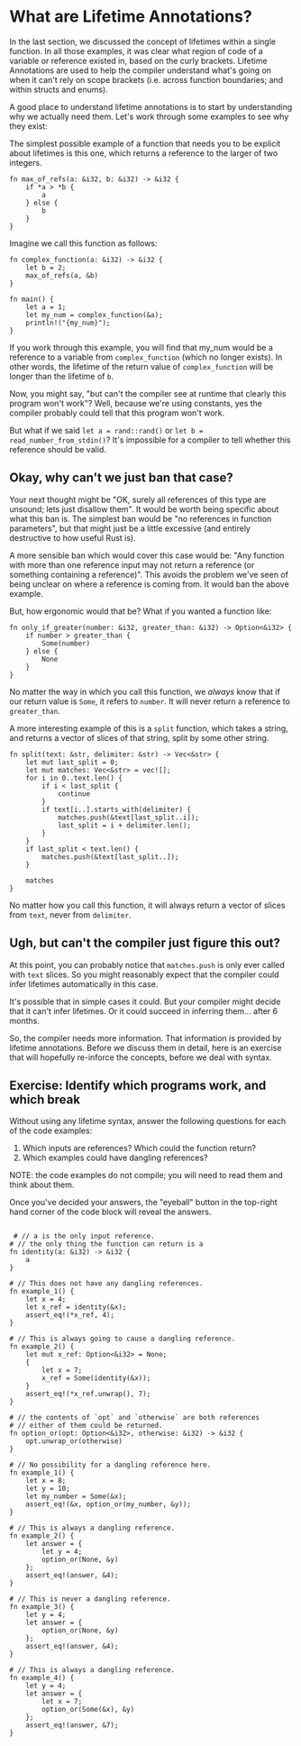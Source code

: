 # What are Lifetime Annotations?

In the last section, we discussed the concept of lifetimes within a single function. In all those examples,
it was clear what region of code of a variable or reference existed in, based on the curly brackets.
Lifetime Annotations are used to help the compiler understand what's going on when it can't rely on scope
brackets (i.e. across function boundaries; and within structs and enums).

A good place to understand lifetime annotations is to start by
understanding why we actually need them. Let's work through some examples to see
why they exist:

The simplest possible example of a function that needs you to be explicit about
lifetimes is this one, which returns a reference to the larger of two integers.

``` rust,ignore
fn max_of_refs(a: &i32, b: &i32) -> &i32 {
    if *a > *b {
        a
    } else {
        b
    }
}
```

Imagine we call this function as follows:

``` rust,ignore
fn complex_function(a: &i32) -> &i32 {
    let b = 2;
    max_of_refs(a, &b)
}

fn main() {
    let a = 1;
    let my_num = complex_function(&a);
    println!("{my_num}");
}
```

If you work through this example, you will find that my_num would be a reference to a variable
from `complex_function` (which no longer exists). In other words, the lifetime of the return
value of `complex_function` will be longer than the lifetime of `b`.

Now, you might say, "but can't the compiler see at runtime that clearly this program won't work"?
Well, because we're using constants, yes the compiler probably could tell that this program won't work.

But what if we said `let a = rand::rand()` or `let b = read_number_from_stdin()`?
It's impossible for a compiler to tell whether this reference should be valid.

## Okay, why can't we just ban that case?

Your next thought might be "OK, surely all references of this type are unsound; lets just disallow them".
It would be worth being specific about what this ban is. The simplest ban would be "no references in function parameters",
but that might just be a little excessive (and entirely destructive to how useful Rust is).

A more sensible ban which would cover this case would be: "Any function with
more than one reference input may not return a reference (or something
containing a reference)". This avoids the problem we've seen of being unclear on
where a reference is coming from. It would ban the above example.

But, how ergonomic would that be? What if you wanted a function like:

``` rust,ignore
fn only_if_greater(number: &i32, greater_than: &i32) -> Option<&i32> {
    if number > greater_than {
        Some(number)
    } else {
        None
    }
}
```

No matter the way in which you call this function, we *always* know that if our
return value is `Some`, it refers to `number`. It will never return a reference
to `greater_than`.

A more interesting example of this is a `split` function, which takes a string,
and returns a vector of slices of that string, split by some other string.

``` rust,ignore
fn split(text: &str, delimiter: &str) -> Vec<&str> {
    let mut last_split = 0;
    let mut matches: Vec<&str> = vec![];
    for i in 0..text.len() {
        if i < last_split {
            continue
        }
        if text[i..].starts_with(delimiter) {
            matches.push(&text[last_split..i]);
            last_split = i + delimiter.len();
        }
    }
    if last_split < text.len() {
        matches.push(&text[last_split..]);
    }

    matches
}
```

No matter how you call this function, it will always return a vector of slices from `text`,
never from `delimiter`.

## Ugh, but can't the compiler just figure this out?

At this point, you can probably notice that `matches.push` is only ever called with `text` slices.
So you might reasonably expect that the compiler could infer lifetimes automatically in this case.

It's possible that in simple cases it could. But your compiler might decide that it can't infer
lifetimes. Or it could succeed in inferring them... after 6 months.

So, the compiler needs more information. That information is provided by lifetime annotations.
Before we discuss them in detail, here is an exercise that will hopefully re-inforce the concepts,
before we deal with syntax.

## Exercise: Identify which programs work, and which break

Without using any lifetime syntax, answer the following questions for each of the code examples:

1. Which inputs are references? Which could the function return?
2. Which examples could have dangling references?

NOTE: the code examples do not compile; you will need to read them and think about them.

Once you've decided your answers, the "eyeball" button in the top-right hand
corner of the code block will reveal the answers.

``` rust,ignore

 # // a is the only input reference.
# // the only thing the function can return is a
fn identity(a: &i32) -> &i32 {
    a
}

# // This does not have any dangling references.
fn example_1() {
    let x = 4;
    let x_ref = identity(&x);
    assert_eq!(*x_ref, 4);
}

# // This is always going to cause a dangling reference.
fn example_2() {
    let mut x_ref: Option<&i32> = None;
    {
        let x = 7;
        x_ref = Some(identity(&x));
    }
    assert_eq!(*x_ref.unwrap(), 7);
}
```

``` rust,ignore
# // the contents of `opt` and `otherwise` are both references
# // either of them could be returned.
fn option_or(opt: Option<&i32>, otherwise: &i32) -> &i32 {
    opt.unwrap_or(otherwise)
}

# // No possibility for a dangling reference here.
fn example_1() {
    let x = 8;
    let y = 10;
    let my_number = Some(&x);
    assert_eq!(&x, option_or(my_number, &y));
}

# // This is always a dangling reference.
fn example_2() {
    let answer = {
        let y = 4;
        option_or(None, &y)
    };
    assert_eq!(answer, &4);
}

# // This is never a dangling reference.
fn example_3() {
    let y = 4;
    let answer = {
        option_or(None, &y)
    };
    assert_eq!(answer, &4);
}

# // This is always a dangling reference.
fn example_4() {
    let y = 4;
    let answer = {
        let x = 7;
        option_or(Some(&x), &y)
    };
    assert_eq!(answer, &7);
}
```
